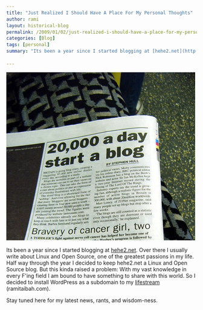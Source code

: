 ```yaml
---
title: "Just Realized I Should Have A Place For My Personal Thoughts"
author: rami
layout: historical-blog 
permalink: /2009/01/02/just-realized-i-should-have-a-place-for-my-personal-thoughts/
categories: [Blog]
tags: [personal]
summary: "Its been a year since I started blogging at [hehe2.net](http://hehe2.net). Over there I usually write about Linux and Open Source, one of the greatest passions in my life. Half way through the year I decided to keep hehe2.net a Linux and Open Source blog. But this kinda raised a problem: With my vast knowledge in every F'ing field I am bound to have something to share with this world. So I decided to install WordPress as a subdomain to my [lifestream](http://ramitaibah.com) (ramitaibah.com)."

---
```


![20,000 start a blog a day](/assets/images/content/blog/just-realized-i-should-have-a-place-for-my-personal-thoughts.jpg)

Its been a year since I started blogging at [hehe2.net](http://hehe2.net). Over there I usually write about Linux and Open Source, one of the greatest passions in my life. Half way through the year I decided to keep hehe2.net a Linux and Open Source blog. But this kinda raised a problem: With my vast knowledge in every F'ing field I am bound to have something to share with this world. So I decided to install WordPress as a subdomain to my [lifestream](http://ramitaibah.com) (ramitaibah.com).

Stay tuned here for my latest news, rants, and wisdom-ness.
